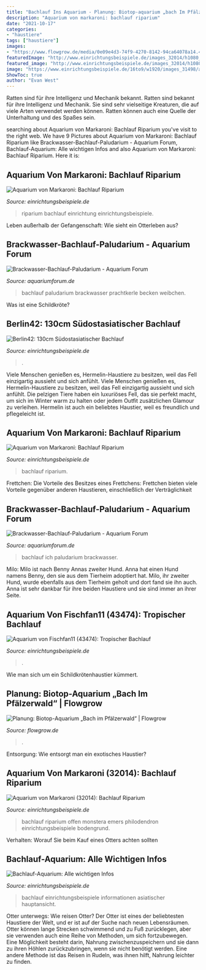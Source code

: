 ```yaml
---
title: "Bachlauf Ins Aquarium - Planung: Biotop-aquarium „bach Im Pfälzerwald“"
description: "Aquarium von markaroni: bachlauf riparium"
date: "2021-10-17"
categories:
- "haustiere"
tags: ["haustiere"]
images:
- "https://www.flowgrow.de/media/0e09e4d3-74f9-4270-8142-94ca64078a14.41608/full?d=1595587200"
featuredImage: "http://www.einrichtungsbeispiele.de/images_32014/h1080_w1920/aquarium-bachlauf-riparium__59b8ea05bfd909b84265e147ca99fa74.jpg"
featured_image: "http://www.einrichtungsbeispiele.de/images_32014/h1080_w1920/aquarium-bachlauf-riparium__59b8ea05bfd909b84265e147ca99fa74.jpg"
image: "https://www.einrichtungsbeispiele.de/16to9/w1920/images_31498/aquarium-einrichten-mit-aquarium-hauptansicht-von-asiatischer-bachlauf__ec2ef992f116f7d55b8c424529d5d88d.jpg"
ShowToc: true
author: "Evan West"
---
```



Ratten sind für ihre Intelligenz und Mechanik bekannt.
Ratten sind bekannt für ihre Intelligenz und Mechanik. Sie sind sehr vielseitige Kreaturen, die auf viele Arten verwendet werden können. Ratten können auch eine Quelle der Unterhaltung und des Spaßes sein.

	

		
searching about Aquarium von Markaroni: Bachlauf Riparium you've visit to the right web. We have 9 Pictures about Aquarium von Markaroni: Bachlauf Riparium like Brackwasser-Bachlauf-Paludarium - Aquarium Forum, Bachlauf-Aquarium: Alle wichtigen Infos and also Aquarium von Markaroni: Bachlauf Riparium. Here it is:
		
    
## Aquarium Von Markaroni: Bachlauf Riparium

<img loading=lazy src="https://www.einrichtungsbeispiele.de/16to9/w210/images_32014/4b11ba0f6901d24880a2bcd7b5312c03.jpg" onerror="this.onerror=null;this.src='https://tse3.mm.bing.net/th?id=OIP.pK3JFKdeyvDOez15syCeJQAAAA&amp;pid=15.1';" alt="Aquarium von Markaroni: Bachlauf Riparium">

_Source: einrichtungsbeispiele.de_

>riparium bachlauf einrichtung einrichtungsbeispiele. 

	

Leben außerhalb der Gefangenschaft: Wie sieht ein Otterleben aus?

    
## Brackwasser-Bachlauf-Paludarium - Aquarium Forum

<img loading=lazy src="https://www.aquariumforum.de/gallery/files/4/1/5/4/2/grundelbau-med.jpg" onerror="this.onerror=null;this.src='https://tse3.mm.bing.net/th?id=OIP.b_zUDlE1keh6KnooulNnbwHaE8&amp;pid=15.1';" alt="Brackwasser-Bachlauf-Paludarium - Aquarium Forum">

_Source: aquariumforum.de_

>bachlauf paludarium brackwasser prachtkerle becken weibchen. 

	

Was ist eine Schildkröte?

    
## Berlin42: 130cm Südostasiatischer Bachlauf

<img loading=lazy src="http://www.einrichtungsbeispiele.de/images_23907/h768_w1024/aquarium-130cm-suedostasiatischer-bachlauf__74a76655d9b9216865a8146778da09d1.jpg" onerror="this.onerror=null;this.src='https://tse2.mm.bing.net/th?id=OIP.q6kEKLBlPInFcAt9EFXZigHaE7&amp;pid=15.1';" alt="Berlin42: 130cm Südostasiatischer Bachlauf">

_Source: einrichtungsbeispiele.de_

>. 

	

Viele Menschen genießen es, Hermelin-Haustiere zu besitzen, weil das Fell einzigartig aussieht und sich anfühlt.
Viele Menschen genießen es, Hermelin-Haustiere zu besitzen, weil das Fell einzigartig aussieht und sich anfühlt. Die pelzigen Tiere haben ein luxuriöses Fell, das sie perfekt macht, um sich im Winter warm zu halten oder jedem Outfit zusätzlichen Glamour zu verleihen. Hermelin ist auch ein beliebtes Haustier, weil es freundlich und pflegeleicht ist.

    
## Aquarium Von Markaroni: Bachlauf Riparium

<img loading=lazy src="http://images.einrichtungsbeispiele.de/16to9/w220/images_32014/f9883b02dfbb1176b7ba6439b545b1f1.jpg" onerror="this.onerror=null;this.src='https://tse4.mm.bing.net/th?id=OIP.z1v6xupCGtrA9gDSJkmiDgAAAA&amp;pid=15.1';" alt="Aquarium von Markaroni: Bachlauf Riparium">

_Source: einrichtungsbeispiele.de_

>bachlauf riparium. 

	

Frettchen: Die Vorteile des Besitzes eines Frettchens: Frettchen bieten viele Vorteile gegenüber anderen Haustieren, einschließlich der Verträglichkeit

    
## Brackwasser-Bachlauf-Paludarium - Aquarium Forum

<img loading=lazy src="https://www.aquariumforum.de/gallery/files/4/1/5/4/2/dsc00317-med.jpg" onerror="this.onerror=null;this.src='https://tse3.mm.bing.net/th?id=OIP.qAL5F2SL-7Zslx3avqOFtAHaFj&amp;pid=15.1';" alt="Brackwasser-Bachlauf-Paludarium - Aquarium Forum">

_Source: aquariumforum.de_

>bachlauf ich paludarium brackwasser. 

	

Milo: Milo ist nach Benny Annas zweiter Hund.
Anna hat einen Hund namens Benny, den sie aus dem Tierheim adoptiert hat. Milo, ihr zweiter Hund, wurde ebenfalls aus dem Tierheim geholt und dort fand sie ihn auch. Anna ist sehr dankbar für ihre beiden Haustiere und sie sind immer an ihrer Seite.

    
## Aquarium Von Fischfan11 (43474): Tropischer Bachlauf

<img loading=lazy src="https://www.einrichtungsbeispiele.de/16to9/w680/images_43474/cd9ab58c887f8850eb81b54e187de702.jpg" onerror="this.onerror=null;this.src='https://tse1.mm.bing.net/th?id=OIP.Ms4aACliruagGjRN5H-VAQHaEK&amp;pid=15.1';" alt="Aquarium von Fischfan11 (43474): Tropischer Bachlauf">

_Source: einrichtungsbeispiele.de_

>. 

	

Wie man sich um ein Schildkrötenhaustier kümmert.

    
## Planung: Biotop-Aquarium „Bach Im Pfälzerwald“ | Flowgrow

<img loading=lazy src="https://www.flowgrow.de/media/0e09e4d3-74f9-4270-8142-94ca64078a14.41608/full?d=1595587200" onerror="this.onerror=null;this.src='https://tse2.mm.bing.net/th?id=OIP.VmxYk1fijTVEna5kUO4WawHaKe&amp;pid=15.1';" alt="Planung: Biotop-Aquarium „Bach im Pfälzerwald“ | Flowgrow">

_Source: flowgrow.de_

>. 

	

Entsorgung: Wie entsorgt man ein exotisches Haustier?

    
## Aquarium Von Markaroni (32014): Bachlauf Riparium

<img loading=lazy src="http://www.einrichtungsbeispiele.de/images_32014/h1080_w1920/aquarium-bachlauf-riparium__59b8ea05bfd909b84265e147ca99fa74.jpg" onerror="this.onerror=null;this.src='https://tse1.mm.bing.net/th?id=OIP.SwRbtnjyMLGVbNDWG3BeuwHaGL&amp;pid=15.1';" alt="Aquarium von Markaroni (32014): Bachlauf Riparium">

_Source: einrichtungsbeispiele.de_

>bachlauf riparium offen monstera emers philodendron einrichtungsbeispiele bodengrund. 

	

Verhalten: Worauf Sie beim Kauf eines Otters achten sollten

    
## Bachlauf-Aquarium: Alle Wichtigen Infos

<img loading=lazy src="https://www.einrichtungsbeispiele.de/16to9/w1920/images_31498/aquarium-einrichten-mit-aquarium-hauptansicht-von-asiatischer-bachlauf__ec2ef992f116f7d55b8c424529d5d88d.jpg" onerror="this.onerror=null;this.src='https://tse1.mm.bing.net/th?id=OIP.kqJ1a3_NEziHkh6UKYj4FQHaEK&amp;pid=15.1';" alt="Bachlauf-Aquarium: Alle wichtigen Infos">

_Source: einrichtungsbeispiele.de_

>bachlauf einrichtungsbeispiele informationen asiatischer hauptansicht. 

	

Otter unterwegs: Wie reisen Otter?
Der Otter ist eines der beliebtesten Haustiere der Welt, und er ist auf der Suche nach neuen Lebensräumen. Otter können lange Strecken schwimmend und zu Fuß zurücklegen, aber sie verwenden auch eine Reihe von Methoden, um sich fortzubewegen. Eine Möglichkeit besteht darin, Nahrung zwischenzuspeichern und sie dann zu ihren Höhlen zurückzubringen, wenn sie nicht benötigt werden. Eine andere Methode ist das Reisen in Rudeln, was ihnen hilft, Nahrung leichter zu finden.

